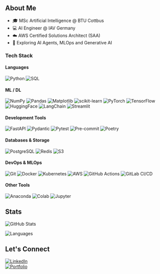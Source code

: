 ## About Me
- 🎓 MSc Artificial Intelligence @ BTU Cottbus  
- 💻 AI Engineer @ IAV Germany  
- ☁️ AWS Certified Solutions Architect (SAA)
- 🤖 Exploring AI Agents, MLOps and Generative AI 

### Tech Stack  

#### Languages  
![Python](https://img.shields.io/badge/Python-3776AB?style=flat-square&logo=python&logoColor=white) 
![SQL](https://img.shields.io/badge/SQL-003B57?style=flat-square&logo=postgresql&logoColor=white)  

#### ML / DL  
![NumPy](https://img.shields.io/badge/NumPy-013243?style=flat-square&logo=numpy&logoColor=white) 
![Pandas](https://img.shields.io/badge/Pandas-150458?style=flat-square&logo=pandas&logoColor=white) 
![Matplotlib](https://img.shields.io/badge/Matplotlib-ffffff?style=flat-square&logo=plotly&logoColor=black) 
![scikit-learn](https://img.shields.io/badge/scikit--learn-F7931E?style=flat-square&logo=scikit-learn&logoColor=white) 
![PyTorch](https://img.shields.io/badge/PyTorch-EE4C2C?style=flat-square&logo=pytorch&logoColor=white) 
![TensorFlow](https://img.shields.io/badge/TensorFlow-FF6F00?style=flat-square&logo=tensorflow&logoColor=white) 
![HuggingFace](https://img.shields.io/badge/HuggingFace-FFD21E?style=flat-square&logo=huggingface&logoColor=black) 
![LangChain](https://img.shields.io/badge/LangChain-0E83CD?style=flat-square&logo=chainlink&logoColor=white) 
![Streamlit](https://img.shields.io/badge/Streamlit-FF4B4B?style=flat-square&logo=streamlit&logoColor=white)  

#### Development Tools  
![FastAPI](https://img.shields.io/badge/FastAPI-009688?style=flat-square&logo=fastapi&logoColor=white) 
![Pydantic](https://img.shields.io/badge/Pydantic-E92063?style=flat-square&logo=pydantic&logoColor=white) 
![Pytest](https://img.shields.io/badge/Pytest-0A9EDC?style=flat-square&logo=pytest&logoColor=white) 
![Pre-commit](https://img.shields.io/badge/Pre--commit-FAB040?style=flat-square&logo=pre-commit&logoColor=black) 
![Poetry](https://img.shields.io/badge/Poetry-60A5FA?style=flat-square&logo=poetry&logoColor=white)  

#### Databases & Storage  
![PostgreSQL](https://img.shields.io/badge/PostgreSQL-316192?style=flat-square&logo=postgresql&logoColor=white) 
![Redis](https://img.shields.io/badge/Redis-DC382D?style=flat-square&logo=redis&logoColor=white) 
![S3](https://img.shields.io/badge/S3-569A31?style=flat-square&logo=amazon-s3&logoColor=white)  

#### DevOps & MLOps  
![Git](https://img.shields.io/badge/Git-F05032?style=flat-square&logo=git&logoColor=white) 
![Docker](https://img.shields.io/badge/Docker-2496ED?style=flat-square&logo=docker&logoColor=white) 
![Kubernetes](https://img.shields.io/badge/Kubernetes-326CE5?style=flat-square&logo=kubernetes&logoColor=white) 
![AWS](https://img.shields.io/badge/AWS-FF9900?style=flat-square&logo=amazonaws&logoColor=white) 
![GitHub Actions](https://img.shields.io/badge/GitHub%20Actions-2088FF?style=flat-square&logo=github-actions&logoColor=white) 
![GitLab CI/CD](https://img.shields.io/badge/GitLab%20CI%2FCD-FC6D26?style=flat-square&logo=gitlab&logoColor=white)  

#### Other Tools  
![Anaconda](https://img.shields.io/badge/Conda-44A833?style=flat-square&logo=anaconda&logoColor=white) 
![Colab](https://img.shields.io/badge/Colab-F9AB00?style=flat-square&logo=google-colab&logoColor=white) 
![Jupyter](https://img.shields.io/badge/Jupyter-F37626?style=flat-square&logo=jupyter&logoColor=white)  


## Stats
![GitHub Stats](https://github-readme-stats.vercel.app/api?username=Rithub14&show_icons=true&count_private=true&include_all_commits=true&theme=default&custom_title=GitHub%20Stats&line_height=24&hide_rank=true&hide_title=false&hide=contribs&card_width=400)

![Languages](https://github-readme-stats.vercel.app/api/top-langs/?username=Rithub14&layout=compact&hide=jupyter%20notebook&theme=default&custom_title=Top%20Languages&langs_count=4&card_width=400)

## Let's Connect  
[![LinkedIn](https://img.shields.io/badge/LinkedIn-blue?style=flat&logo=linkedin)](https://www.linkedin.com/in/rizwan-aslam-cs/)  
[![Portfolio](https://img.shields.io/badge/Portfolio-000?style=flat&logo=vercel&logoColor=white)](https://rizwan-aslam.netlify.app/)
